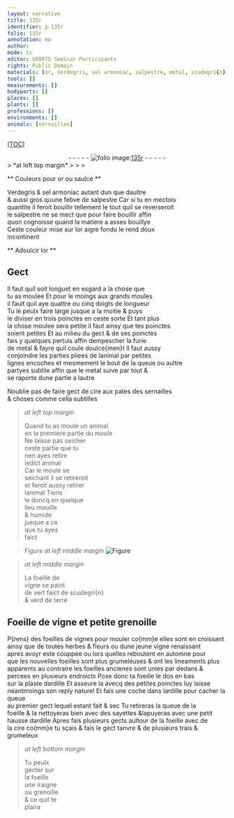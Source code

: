 ```yaml
---
layout: narrative
title: 135r
identifier: p-135r
folio: 135r
annotation: no
author:
mode: tc
editor: GR8975 Seminar Participants
rights: Public Domain
materials: [or, Verdegris, sel armoniac, salpestre, metal, scudegri{n}, verd de terre, ardille, cire]
tools: []
measurements: []
bodyparts: []
places: []
plants: []
professions: []
environments: []
animals: [sernailles]
---
```


<p><a href="{{ site.baseurl }}/diplomatic/">[TOC]</a></p><div class="folio" align="center">- - - - - <a href="http://gallica.bnf.fr/ark:/12148/btv1b10500001g/f275.item.r=" target="_blank"><img src="https://cu-mkp.github.io/2017-workshop-edition/assets/photo-icon.png" alt="folio image: " style="display:inline-block; margin-bottom:-3px;"/>135r</a> - - - - - </div>  
> *at left top margin*
> 
> 
>   

** Couleurs pour <span class="m">or</span> ou saulce  **

 
 <span class="m">Verdegris</span> & <span class="m">sel armoniac</span> autant dun que daultre <br/> & aussi gros quune febve de <span class="m">salpestre</span> Car si tu en mectois <br/> quantite il feroit bouillir tellement le tout quil se reverseroit <br/> le <span class="m">salpestre</span> ne se mect que pour faire bouillir affin <br/> quon cognoisse quand la matiere a asses bouillye <br/> Ceste couleur mise sur l<span class="m">or</span> aigre fondu le rend doux <br/> incontinent 
  

** Adoulcir l<span class="m">or</span>  **

 
 
  

## Gect 

 
 Il faut quil soit longuet en esgard a la chose que <br/> tu as moulee Et pour le moings aux grands moules <br/> il fault quil aye quattre ou cinq doigts de longueur <br/> Tu le peulx faire large jusque a la moitie & puys <br/> le diviser en trois poinctes en ceste sorte Et tant plus <br/> la chose moulee sera petite il faut ainsy que tes poinctes <br/> soient petites Et au milieu du gect & de ses poinctes <br/> fais y quelques pertuis affin dempescher la furie <br/> de <span class="m">metal</span> & fayre quil coule doulce{men}t Il faut aussy <br/> conjoindre les parties pliees de lanimal par petites <br/> lignes encoches et mesmement le bout de la queue ou aultre <br/> partyes subtile affin que le <span class="m">metal</span> suive par tout & <br/> se raporte dune partie a lautre 
 
 Noublie pas de faire gect de cire aux pates des <span class="al">sernailles</span><br/> & choses comme cella subtilles 
 
> *at left top margin*
> 
> 
>   Quand tu <span class="add">as</span> moule un animal <br/> en la premiere partie du moule <br/> Ne laisse pas seicher <br/> ceste partie que tu <br/> nen ayes retire <br/> ledict animal <br/> Car le moule se <br/> seichant il se retireroit <br/> et feroit aussy retirer <br/> lanimal Tiens <br/> le doncq en quelque <br/> lieu mouille <br/> & humide <br/> jusque a ce <br/> que tu ayes <br/> faict 
 
> *Figure*
> *at left middle margin*
> <a href="https://drive.google.com/open?id=0B9-oNrvWdlO5U3BqOGxwTHNPeVk" target="_blank"><img src="https://cu-mkp.github.io/GR8975-edition/assets/photo-icon.png" alt="Figure" style="display:inline-block; margin-bottom:-3px;"/></a>
 
> *at left middle margin*
> 
> 
>   La foeille de<br/> vigne se paint <br/> de vert faict de <span class="m">scudegri{n}</span> <br/> & <span class="m">verd de terre</span> 
 
 
  

## Foeille de vigne et petite grenoille 

 
 P{rens} des foeilles de vignes pour mouler co{mm}e elles sont en croissant <br/> ainsy que de toutes herbes & fleurs ou dune jeune vigne renaissant <br/> apres avoyr este couppee ou lors quelles reboutent en automne pour <br/> que les nouvelles foeilles sont plus grumeleuses & ont les lineaments plus <br/> apparents au contraire les foeilles ancienes sont unies par dedans & <br/> percees en plusieurs endroicts Pose donc ta foeille le dos en bas <br/> sur la plaste d<span class="m">ardille</span> Et asseure la avecq des petites poinctes luy laisse <br/> neantmoings son reply naturel Et fais une coche <span class="add">dans l<span class="m">ardille</span></span> pour cacher la queue <br/> au premier gect lequel estant fait & sec Tu retireras la queue de la <br/> foeille & la nettoyeras bien avec des sayettes &lapuyeras avec une petit <br/> hausse d<span class="m">ardille</span> Apres fais plusieurs gects aultour de la foeille avec de <br/> la <span class="m">cire</span> co{mm}e tu sçais & fais le gect tanvre & de plusieurs trais & grumeleux 
 
> *at left bottom margin*
> 
> 
>   Tu peulx<br/> gecter sur<br/> la foeille<br/> une iraigne<br/> ou grenoille<br/> & ce quil te<br/> plaira 
 
